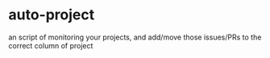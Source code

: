 # auto-project

an script of monitoring your projects, and add/move those issues/PRs to the correct column of project
